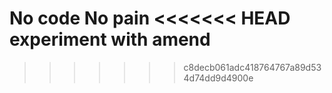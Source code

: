 No code No pain
<<<<<<< HEAD
experiment with amend
=======
>>>>>>> c8decb061adc418764767a89d534d74dd9d4900e
